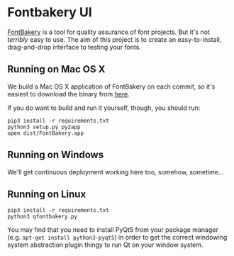 # Fontbakery UI

[FontBakery](https://github.com/googlefonts/fontbakery) is a tool for quality assurance of font projects. But it's not _terribly_ easy to use. The aim of this project is to create an easy-to-install, drag-and-drop interface to testing your fonts.

## Running on Mac OS X

We build a Mac OS X application of FontBakery on each commit, so it's
easiest to download the binary from [here](https://github.com/simoncozens/fontbakery-ui/releases).

If you do want to build and run it yourself, though, you should run:

```
pip3 install -r requirements.txt
python3 setup.py py2app
open dist/FontBakery.app
```

## Running on Windows

We'll get continuous deployment working here too, somehow, sometime...

## Running on Linux

```
pip3 install -r requirements.txt
python3 qfontbakery.py
```

You may find that you need to install PyQt5 from your package manager (e.g.
`apt-get install python3-pyqt5`) in order to get the correct windowing system abstraction plugin thingy to run Qt on your window system.
